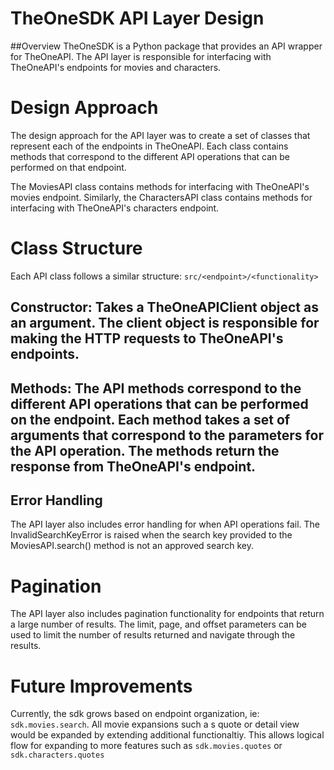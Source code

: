 # TheOneSDK API Layer Design
##Overview
TheOneSDK is a Python package that provides an API wrapper for TheOneAPI. The API layer is responsible for interfacing with TheOneAPI's endpoints for movies and characters.

# Design Approach
The design approach for the API layer was to create a set of classes that represent each of the endpoints in TheOneAPI. Each class contains methods that correspond to the different API operations that can be performed on that endpoint.

The MoviesAPI class contains methods for interfacing with TheOneAPI's movies endpoint. Similarly, the CharactersAPI class contains methods for interfacing with TheOneAPI's characters endpoint.

# Class Structure
Each API class follows a similar structure: `src/<endpoint>/<functionality>`

## Constructor: Takes a TheOneAPIClient object as an argument. The client object is responsible for making the HTTP requests to TheOneAPI's endpoints.
## Methods: The API methods correspond to the different API operations that can be performed on the endpoint. Each method takes a set of arguments that correspond to the parameters for the API operation. The methods return the response from TheOneAPI's endpoint.
## Error Handling
The API layer also includes error handling for when API operations fail. The InvalidSearchKeyError is raised when the search key provided to the MoviesAPI.search() method is not an approved search key.

# Pagination
The API layer also includes pagination functionality for endpoints that return a large number of results. The limit, page, and offset parameters can be used to limit the number of results returned and navigate through the results.



# Future Improvements
Currently, the sdk grows based on endpoint organization, ie: `sdk.movies.search`.  All movie expansions such a s quote or detail view would be expanded by extending additional functionaltiy. This allows logical flow for expanding to more features such as `sdk.movies.quotes` or `sdk.characters.quotes`
